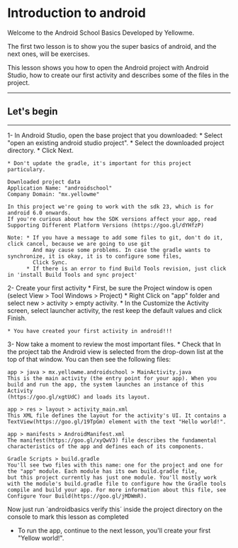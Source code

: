 # Introduction to android

Welcome to the Android School Basics
Developed by Yellowme.

The first two lesson is to show you the super basics of android, and the next ones, will be exercises.

This lesson shows you how to open the Android project with Android Studio, how to create our first activity and describes some of the files in the project.

--------------------
## Let's begin
--------------------

1- In Android Studio, open the base project that you downloaded:
    * Select "open an existing android studio project".
    * Select the downloaded project directory.
    * Click Next.

    * Don't update the gradle, it's important for this project particulary.

    Downloaded project data
    Application Name: "androidschool"
    Company Domain: "mx.yellowme"

    In this project we're going to work with the sdk 23, which is for android 6.0 onwards.
    If you're curious about how the SDK versions affect your app, read Supporting Different Platform Versions (https://goo.gl/dYHfzP)

    Note: * If you have a message to add some files to git, don't do it, click cancel, because we are going to use git
            And may cause some problems. In case the gradle wants to synchronize, it is okay, it is to configure some files,
            Click Sync.
          * If there is an error to find Build Tools revision, just click in 'install Build Tools and sync project'

2- Create your first activity
    * First, be sure the Project window is open (select View > Tool Windows > Project)
    * Right Click on "app" folder and select new > activity > empty activity.
    * In the Customize the Activity screen, select launcher activity, the rest
      keep the default values and click Finish.

    * You have created your first activity in android!!!


3- Now take a moment to review the most important files.
    * Check that In the project tab the Android view is selected from the drop-down list at the top of that window. You can then see the following files:

    app > java > mx.yellowme.androidschool > MainActivity.java
    This is the main activity (the entry point for your app). When you build and run the app, the system launches an instance of this Activity  
    (https://goo.gl/xgtUdC) and loads its layout.
    
    app > res > layout > activity_main.xml
    This XML file defines the layout for the activity's UI. It contains a TextView(https://goo.gl/19TpGm) element with the text "Hello world!".
    
    app > manifests > AndroidManifest.xml
    The manifest(https://goo.gl/xyQwV3) file describes the fundamental characteristics of the app and defines each of its components.
    
    Gradle Scripts > build.gradle
    You'll see two files with this name: one for the project and one for the "app" module. Each module has its own build.gradle file, 
    but this project currently has just one module. You'll mostly work with the module's build.gradle file to configure how the Gradle tools 
    compile and build your app. For more information about this file, see Configure Your Build(https://goo.gl/jMDWmR).

Now just run ´androidbasics verify this´ inside the project directory on the console to mark this lesson as completed

* To run the app, continue to the next lesson, you'll create your first "Yellow world!".

